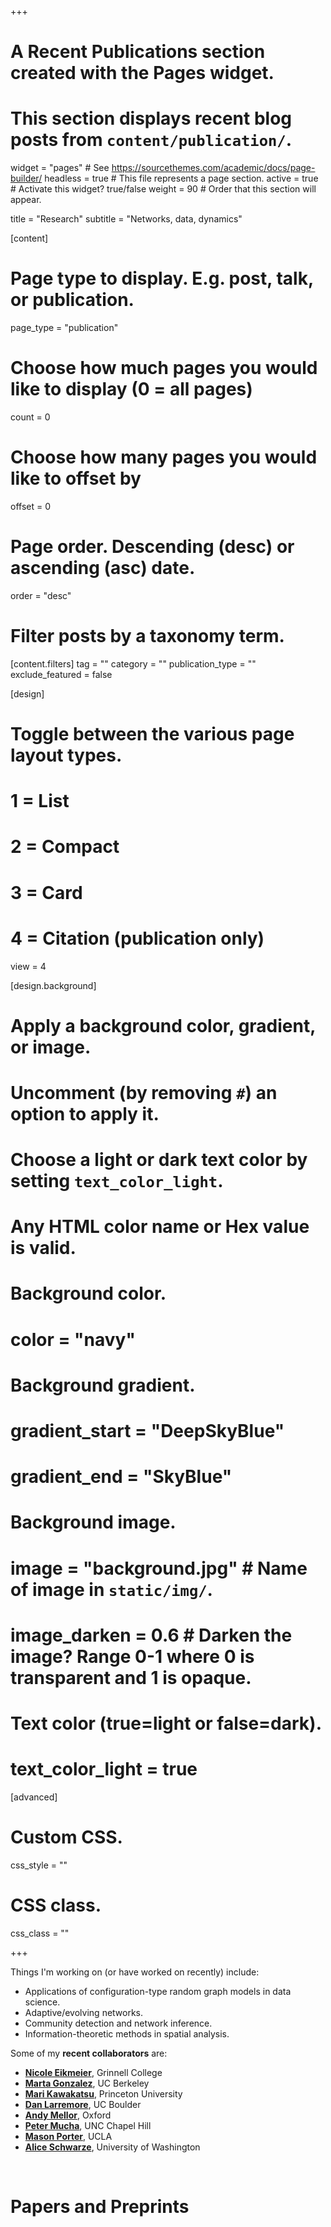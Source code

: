 +++
# A Recent Publications section created with the Pages widget.
# This section displays recent blog posts from `content/publication/`.

widget = "pages"  # See https://sourcethemes.com/academic/docs/page-builder/
headless = true  # This file represents a page section.
active = true  # Activate this widget? true/false
weight = 90  # Order that this section will appear.

title = "Research"
subtitle = "Networks, data, dynamics"

[content]
  # Page type to display. E.g. post, talk, or publication.
  page_type = "publication"
  
  # Choose how much pages you would like to display (0 = all pages)
  count = 0
  
  # Choose how many pages you would like to offset by
  offset = 0

  # Page order. Descending (desc) or ascending (asc) date.
  order = "desc"

  # Filter posts by a taxonomy term.
  [content.filters]
    tag = ""
    category = ""
    publication_type = ""
    exclude_featured = false
  
[design]
  # Toggle between the various page layout types.
  #   1 = List
  #   2 = Compact
  #   3 = Card
  #   4 = Citation (publication only)
  view = 4
  
[design.background]
  # Apply a background color, gradient, or image.
  #   Uncomment (by removing `#`) an option to apply it.
  #   Choose a light or dark text color by setting `text_color_light`.
  #   Any HTML color name or Hex value is valid.
    
  # Background color.
  # color = "navy"
  
  # Background gradient.
  # gradient_start = "DeepSkyBlue"
  # gradient_end = "SkyBlue"
  
  # Background image.
  # image = "background.jpg"  # Name of image in `static/img/`.
  # image_darken = 0.6  # Darken the image? Range 0-1 where 0 is transparent and 1 is opaque.

  # Text color (true=light or false=dark).
  # text_color_light = true  
  
[advanced]
 # Custom CSS. 
 css_style = ""
 
 # CSS class.
 css_class = ""

+++

Things I'm working on (or have worked on recently) include: 

- Applications of configuration-type random graph models in data science.
- Adaptive/evolving networks.
- Community detection and network inference.
- Information-theoretic methods in spatial analysis.

Some of my **recent collaborators** are: 
<!-- ## Recent Collaborators -->


- **[Nicole Eikmeier](https://eikmeier.sites.grinnell.edu/)**, Grinnell College
- **[Marta Gonzalez](https://ced.berkeley.edu/ced/faculty-staff/marta-gonzalez)**, UC Berkeley 
- **[Mari Kawakatsu](https://scholar.princeton.edu/ctarnita/people/mari-kawakatsu)**, Princeton University
- **[Dan Larremore](https://larremorelab.github.io/)**, UC Boulder
- **[Andy Mellor](https://andrewmellor.co.uk/)**, Oxford
- **[Peter Mucha](http://mucha.web.unc.edu/)**, UNC Chapel Hill
- **[Mason Porter](https://www.math.ucla.edu/~mason/)**, UCLA
- **[Alice Schwarze](https://aliceschwarze.gitlab.io/)**, University of Washington 


<br>

# Papers and Preprints

<br>


